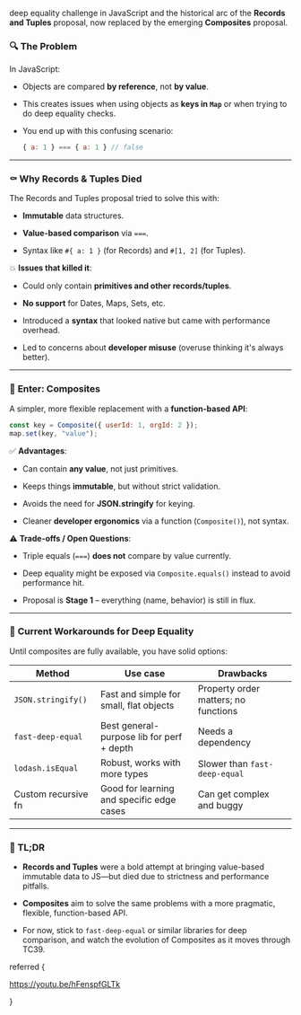 
deep equality challenge in JavaScript and the historical arc of the **Records and Tuples** proposal, now replaced by the emerging **Composites** proposal. 


### 🔍 **The Problem**

In JavaScript:

- Objects are compared **by reference**, not **by value**.
    
- This creates issues when using objects as **keys in `Map`** or when trying to do deep equality checks.
    
- You end up with this confusing scenario:
    
    ```js
    { a: 1 } === { a: 1 } // false
    ```
    

---

### ⚰️ **Why Records & Tuples Died**

The Records and Tuples proposal tried to solve this with:

- **Immutable** data structures.
    
- **Value-based comparison** via `===`.
    
- Syntax like `#{ a: 1 }` (for Records) and `#[1, 2]` (for Tuples).
    

💥 **Issues that killed it**:

- Could only contain **primitives and other records/tuples**.
    
- **No support** for Dates, Maps, Sets, etc.
    
- Introduced a **syntax** that looked native but came with performance overhead.
    
- Led to concerns about **developer misuse** (overuse thinking it's always better).
    

---

### 🌱 **Enter: Composites**

A simpler, more flexible replacement with a **function-based API**:

```js
const key = Composite({ userId: 1, orgId: 2 });
map.set(key, "value");
```

✅ **Advantages**:

- Can contain **any value**, not just primitives.
    
- Keeps things **immutable**, but without strict validation.
    
- Avoids the need for **JSON.stringify** for keying.
    
- Cleaner **developer ergonomics** via a function (`Composite()`), not syntax.
    

⚠️ **Trade-offs / Open Questions**:

- Triple equals (`===`) **does not** compare by value currently.
    
- Deep equality might be exposed via `Composite.equals()` instead to avoid performance hit.
    
- Proposal is **Stage 1** – everything (name, behavior) is still in flux.
    

---

### 🔧 **Current Workarounds for Deep Equality**

Until composites are fully available, you have solid options:

|Method|Use case|Drawbacks|
|---|---|---|
|`JSON.stringify()`|Fast and simple for small, flat objects|Property order matters; no functions|
|`fast-deep-equal`|Best general-purpose lib for perf + depth|Needs a dependency|
|`lodash.isEqual`|Robust, works with more types|Slower than `fast-deep-equal`|
|Custom recursive fn|Good for learning and specific edge cases|Can get complex and buggy|

---

### 🧠 TL;DR

- **Records and Tuples** were a bold attempt at bringing value-based immutable data to JS—but died due to strictness and performance pitfalls.
    
- **Composites** aim to solve the same problems with a more pragmatic, flexible, function-based API.
    
- For now, stick to `fast-deep-equal` or similar libraries for deep comparison, and watch the evolution of Composites as it moves through TC39.
    



referred {

https://youtu.be/hFenspfGLTk

}